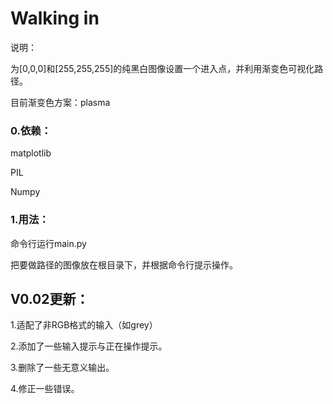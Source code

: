 # Walking in

说明：

为[0,0,0]和[255,255,255]的纯黑白图像设置一个进入点，并利用渐变色可视化路径。

目前渐变色方案：plasma

### 0.依赖：

matplotlib

PIL

Numpy

### 1.用法：

命令行运行main.py

把要做路径的图像放在根目录下，并根据命令行提示操作。

## V0.02更新：

1.适配了非RGB格式的输入（如grey）

2.添加了一些输入提示与正在操作提示。

3.删除了一些无意义输出。

4.修正一些错误。